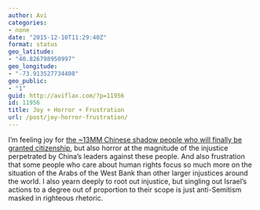 ```yaml
---
author: Avi
categories:
- none
date: "2015-12-10T11:29:40Z"
format: status
geo_latitude:
- "40.826798950997"
geo_longitude:
- "-73.913527734408"
geo_public:
- "1"
guid: http://aviflax.com/?p=11956
id: 11956
title: Joy + Horror + Frustration
url: /post/joy-horror-frustration/
---
```

I’m feeling joy for [the ~13MM Chinese shadow people who will finally be granted citizenship](https://news.google.com/news/i/story?ncl=dzA22y6Wq81EsvMck2v91uS2RxftM&q=china+one+child+policy&lr=English&hl=en), but also horror at the magnitude of the injustice perpetrated by China’s leaders against these people. And also frustration that some people who care about human rights focus so much more on the situation of the Arabs of the West Bank than other larger injustices around the world. I also yearn deeply to root out injustice, but singling out Israel’s actions to a degree out of proportion to their scope is just anti-Semitism masked in righteous rhetoric.